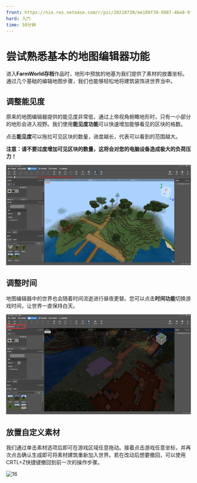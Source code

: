 ```yaml
---
front: https://nie.res.netease.com/r/pic/20210730/ee109f39-8987-46e0-9fe7-40ebb23060fa.png
hard: 入门
time: 30分钟
---
```


# 尝试熟悉基本的地图编辑器功能

进入**FarmWorld存档**作品时，地形中预放的地基为我们提供了素材的放置坐标。通过几个基础的编辑地图步骤，我们也能够轻松地将建筑装饰进世界当中。

## 调整能见度

原来的地图编辑器提供的能见度非常低，通过上帝视角俯瞰地形时，只有一小部分的地形会进入视野。我们使用**能见度功能**可以快速增加能够看见的区块的格数。

点击**能见度**可以拖拉可见区块的数量，进度越长，代表可以看到的范围越大。

**注意：请不要过度增加可见区块的数量，这将会对您的电脑设备造成极大的负荷压力！**

![14](./images/14.png)

## 调整时间

地图编辑器中的世界也会随着时间流逝进行昼夜更替。您可以点击**时间功能**切换游戏时间，让世界一直保持白天。

![15](./images/15.png)

## 放置自定义素材

我们通过单击素材选项后即可在游戏区域任意拖动。接着点击游戏任意坐标，并再次点击确认生成即可将素材建筑重新加入世界。若在改动后想要撤回，可以使用CRTL+Z快捷键撤回到前一次的操作步骤。

![16](./images/13.gif)

